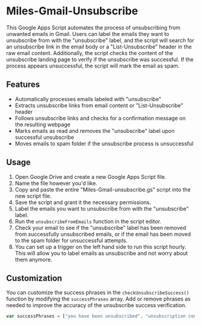 # Miles-Gmail-Unsubscribe

This Google Apps Script automates the process of unsubscribing from unwanted emails in Gmail. Users can label the emails they want to unsubscribe from with the "unsubscribe" label, and the script will search for an unsubscribe link in the email body or a "List-Unsubscribe" header in the raw email content. Additionally, the script checks the content of the unsubscribe landing page to verify if the unsubscribe was successful. If the process appears unsuccessful, the script will mark the email as spam.

## Features

- Automatically processes emails labeled with "unsubscribe"
- Extracts unsubscribe links from email content or "List-Unsubscribe" header
- Follows unsubscribe links and checks for a confirmation message on the resulting webpage
- Marks emails as read and removes the "unsubscribe" label upon successful unsubscribe
- Moves emails to spam folder if the unsubscribe process is unsuccessful

## Usage

1. Open Google Drive and create a new Google Apps Script file.
2. Name the file however you'd like.
3. Copy and paste the entire "Miles-Gmail-unsubscribe.gs" script into the new script file.
4. Save the script and grant it the necessary permissions.
5. Label the emails you want to unsubscribe from with the "unsubscribe" label.
6. Run the `unsubscribeFromEmails` function in the script editor.
7. Check your email to see if the "unsubscribe" label has been removed from successfully unsubscribed emails, or if the email has been moved to the spam folder for unsuccessful attempts.
8. You can set up a trigger on the left hand side to run this script hourly. This will allow you to label emails as unsubscribe and not worry about them anymore.

## Customization

You can customize the success phrases in the `checkUnsubscribeSuccess()` function by modifying the `successPhrases` array. Add or remove phrases as needed to improve the accuracy of the unsubscribe success verification.

```javascript
var successPhrases = ["you have been unsubscribed", "unsubscription confirmed", "successfully unsubscribed", "your email has been removed"];
